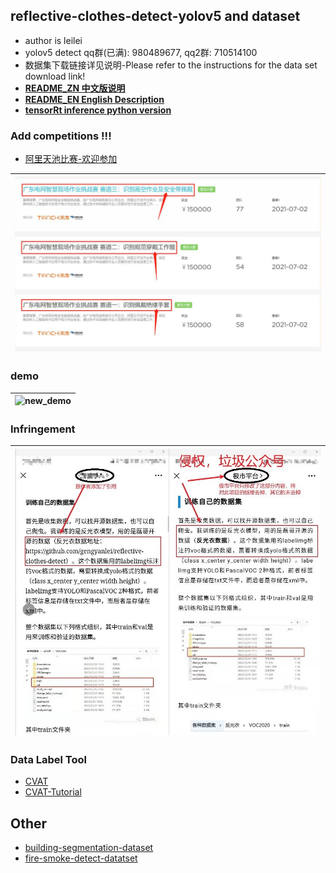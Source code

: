 ## reflective-clothes-detect-yolov5 and dataset 

* author is leilei
* yolov5 detect qq群(已满): 980489677, qq2群: 710514100
* 数据集下载链接详见说明-Please refer to the instructions for the data set download link!
* [**README_ZN 中文版说明**](https://github.com/gengyanlei/reflective-clothes-detect/blob/master/README_ZN.md)
* [**README_EN English Description**](https://github.com/gengyanlei/reflective-clothes-detect/blob/master/README_EN.md)
* [**tensorRt inference python version**](https://github.com/gengyanlei/onnx2tensorRt)

### Add competitions !!!
+ [阿里天池比赛-欢迎参加](https://tianchi.aliyun.com/competition/gameList/activeList)

|![game](./result/ali_guangdong.jpg)|
|----|

### demo
|![new_demo](./result/re_pred.jpg)|
|----|

### Infringement
|![infringe](./result/jishi_qinquan.jpg)|
|----|

### Data Label Tool
+ [CVAT](https://github.com/openvinotoolkit/cvat)
+ [CVAT-Tutorial](https://blog.csdn.net/LEILEI18A/article/details/113385510)

## Other
* [building-segmentation-dataset](https://github.com/gengyanlei/build_segmentation_dataset)
* [fire-smoke-detect-datatset](https://github.com/gengyanlei/fire-detect-yolov4)